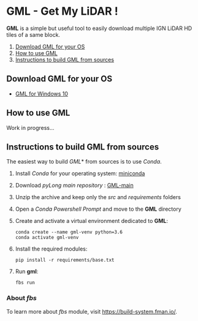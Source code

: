 # GML - Get My LiDAR !

**GML** is a simple but useful tool to easily download multiple IGN LiDAR HD tiles of a same block.

1. [Download GML for your OS](#Download-GML-for-your-OS)
2. [How to use GML](#How-to-use-GML)
3. [Instructions to build GML from sources](#Instructions-to-build-GML-from-sources)

## Download GML for your OS

- [GML for Windows 10](https://sourceforge.net/projects/get-my-lidar/files/GML_22-07.exe/download)

## How to use GML

Work in progress...

## Instructions to build GML from sources

The easiest way to build *GML** from sources is to use *Conda*.

1. Install *Conda* for your operating system: [miniconda](https://docs.conda.io/en/latest/miniconda.html)
2. Download *pyLong main repository* : [GML-main](https://github.com/clementroussel/GML/archive/refs/heads/main.zip)
3. Unzip the archive and keep only the *src* and *requirements* folders
4. Open a *Conda Powershell Prompt* and move to the **GML** directory
5. Create and activate a virtual environment dedicated to **GML**:

    ```conda create --name gml-venv python=3.6```  
    ```conda activate gml-venv```

6. Install the required modules:

    ```pip install -r requirements/base.txt```

7. Run **gml**:

    ```fbs run```

### About *fbs*

To learn more about *fbs* module, visit https://build-system.fman.io/.